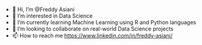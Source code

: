 - 👋 Hi, I’m @Freddy Asiani
- 👀 I’m interested in  Data Science
- 🌱 I’m currently learning  Machine Learning using R and Python languages
- 💞️ I’m looking to collaborate on real-world Data Science projects
- 📫 How to reach me  https://www.linkedin.com/in/freddy-asiani/

<!---
Frederic-Asiani/Frederic-Asiani is a ✨ special ✨ repository because its `README.md` (this file) appears on your GitHub profile.
You can click the Preview link to take a look at your changes.
--->
